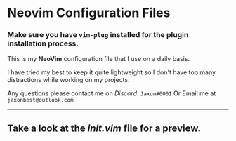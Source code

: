 # Neovim Configuration Files
### Make sure you have `vim-plug` installed for the plugin installation process.
This is my **NeoVim** configuration file that I use on a daily basis.

I have tried my best to keep it quite lightweight so I don't have too many distractions while working on my projects.

Any questions please contact me on *Discord*: `Jaxon#0001`
Or Email me at `jaxonbest@outlook.com`

<hr/>

## Take a look at the *init.vim* file for a preview.

